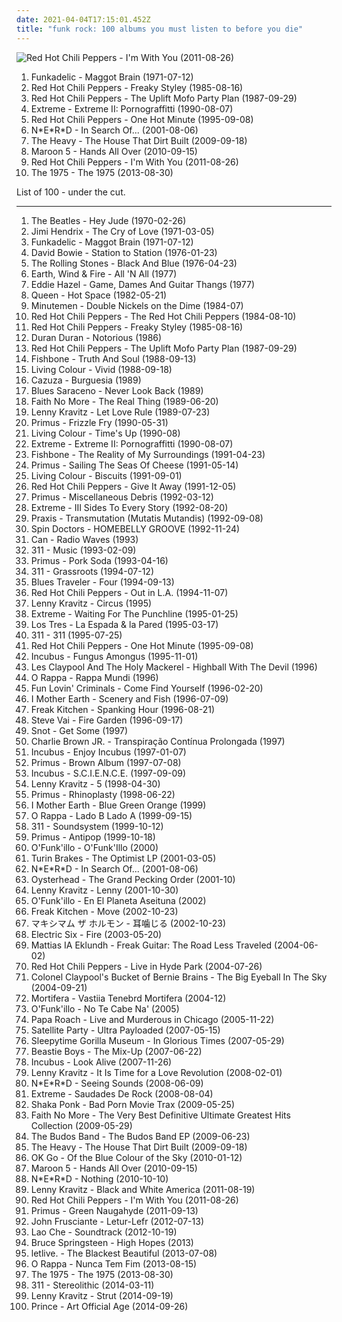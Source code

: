 ```yaml
---
date: 2021-04-04T17:15:01.452Z
title: "funk rock: 100 albums you must listen to before you die"
---
```

![Red Hot Chili Peppers - I&#39;m With You (2011-08-26)](http://coverartarchive.org/release/1913928d-2516-4a0a-8095-9f9e5747fe58/15138257450-500.jpg "Red Hot Chili Peppers - I'm With You (2011-08-26)")
<ol class="albums">
<li data-cover="http://coverartarchive.org/release/e0424f4b-0be7-4bae-b163-3f6b63723c41/22562008725-500.jpg" data-tags="funk" role="button">Funkadelic - Maggot Brain (1971-07-12)</li>
<li data-cover="http://coverartarchive.org/release/a7a1b8da-a9ab-4153-8b6a-ee331c391938/1037573218-500.jpg" data-tags="funk rock, funk" role="button">Red Hot Chili Peppers - Freaky Styley (1985-08-16)</li>
<li data-cover="http://coverartarchive.org/release/0ae5fdcc-586f-4a1f-b3dd-342f5a84cb4a/21130359568-500.jpg" data-tags="funk rock" role="button">Red Hot Chili Peppers - The Uplift Mofo Party Plan (1987-09-29)</li>
<li data-cover="http://coverartarchive.org/release/35a28722-a9ed-3bcd-975d-2a3fede3907b/5891797788-500.jpg" data-tags="hard rock" role="button">Extreme - Extreme II: Pornograffitti (1990-08-07)</li>
<li data-cover="https://img.discogs.com/31gR0JrjT4wpFgCD7pf2u1N2FGE=/fit-in/600x600/filters:strip_icc():format(jpeg):mode_rgb():quality(90)/discogs-images/R-6757360-1425997407-7575.jpeg.jpg" data-tags="alternative rock, rock, 90s" role="button">Red Hot Chili Peppers - One Hot Minute (1995-09-08)</li>
<li data-cover="http://coverartarchive.org/release/a19191e4-50fc-3d5a-8544-d9ed0adf9cfe/4082270241-500.jpg" data-tags="hip-hop, rap" role="button">N*E*R*D - In Search Of... (2001-08-06)</li>
<li data-cover="http://coverartarchive.org/release/bc1cd2f1-f54d-41d6-9eee-d13bcacb10c3/3258071897-500.jpg" data-tags="soul, blues" role="button">The Heavy - The House That Dirt Built (2009-09-18)</li>
<li data-cover="https://img.discogs.com/4sJ6SVYCfJ7DnGKLNrUN3vvIINE=/fit-in/600x600/filters:strip_icc():format(jpeg):mode_rgb():quality(90)/discogs-images/R-2523213-1476638969-6988.jpeg.jpg" data-tags="pop, maroon 5" role="button">Maroon 5 - Hands All Over (2010-09-15)</li>
<li data-cover="http://coverartarchive.org/release/1913928d-2516-4a0a-8095-9f9e5747fe58/15138257450-500.jpg" data-tags="funk rock, alternative rock, rock" role="button">Red Hot Chili Peppers - I'm With You (2011-08-26)</li>
<li data-cover="http://coverartarchive.org/release/ac2b87af-2774-4575-a72a-db31c8865264/5068034405-500.jpg" data-tags="indie rock, indie pop" role="button">The 1975 - The 1975 (2013-08-30)</li>
</ol>
List of 100 - under the cut.
<!-- more -->

_________________

<ol class="albums">
<li data-cover="http://coverartarchive.org/release/98392e46-ed13-38ce-af5f-0bc70db73587/2333519128-500.jpg" data-tags="the beatles, 60s, classic rock, beatles" role="button">
The Beatles - Hey Jude (1970-02-26)
</li>
<li data-cover="http://coverartarchive.org/release/df2bb44c-c508-3499-8f6e-bbb942b30f5e/15629060205-500.jpg" data-tags="rock, classic rock" role="button">
Jimi Hendrix - The Cry of Love (1971-03-05)
</li>
<li data-cover="http://coverartarchive.org/release/e0424f4b-0be7-4bae-b163-3f6b63723c41/22562008725-500.jpg" data-tags="funk" role="button">
Funkadelic - Maggot Brain (1971-07-12)
</li>
<li data-cover="https://via.placeholder.com/450" data-tags="70s, rock" role="button">
David Bowie - Station to Station (1976-01-23)
</li>
<li data-cover="http://coverartarchive.org/release/c2d276a9-3765-3e0e-b42a-eeeb83622d64/20775348580-500.jpg" data-tags="classic rock, 70s" role="button">
The Rolling Stones - Black And Blue (1976-04-23)
</li>
<li data-cover="https://img.discogs.com/LAA_tTIop6NOfDlDG_TN6NQ7v6Q=/fit-in/600x599/filters:strip_icc():format(jpeg):mode_rgb():quality(90)/discogs-images/R-6213722-1413886117-8326.jpeg.jpg" data-tags="70s, soul, funk" role="button">
Earth, Wind & Fire - All 'N All (1977)
</li>
<li data-cover="https://img.discogs.com/32880biZR_MPzWMMIxKQOPOn0go=/fit-in/400x400/filters:strip_icc():format(jpeg):mode_rgb():quality(90)/discogs-images/R-405301-1133348183.jpeg.jpg" data-tags="funk" role="button">
Eddie Hazel - Game, Dames And Guitar Thangs (1977)
</li>
<li data-cover="http://coverartarchive.org/release/ac3360be-899a-4133-86df-aa593b339cb8/3741108536-500.jpg" data-tags="rock, 80s" role="button">
Queen - Hot Space (1982-05-21)
</li>
<li data-cover="https://img.discogs.com/nl-ZymI2pTJIvpx46sA72XyYSg0=/fit-in/600x600/filters:strip_icc():format(jpeg):mode_rgb():quality(90)/discogs-images/R-1424847-1586294462-8253.jpeg.jpg" data-tags="punk, post-punk" role="button">
Minutemen - Double Nickels on the Dime (1984-07)
</li>
<li data-cover="https://img.discogs.com/P-IsgOwwUvBnHxQdrSfEQ9aY3mg=/fit-in/600x398/filters:strip_icc():format(jpeg):mode_rgb():quality(90)/discogs-images/R-12082107-1527936657-8458.jpeg.jpg" data-tags="funk rock" role="button">
Red Hot Chili Peppers - The Red Hot Chili Peppers (1984-08-10)
</li>
<li data-cover="http://coverartarchive.org/release/a7a1b8da-a9ab-4153-8b6a-ee331c391938/1037573218-500.jpg" data-tags="funk rock, funk" role="button">
Red Hot Chili Peppers - Freaky Styley (1985-08-16)
</li>
<li data-cover="http://coverartarchive.org/release/2181c8e6-3444-3eb2-8955-bd5f3c27989e/10132334703-500.jpg" data-tags="80s, new wave" role="button">
Duran Duran - Notorious (1986)
</li>
<li data-cover="http://coverartarchive.org/release/0ae5fdcc-586f-4a1f-b3dd-342f5a84cb4a/21130359568-500.jpg" data-tags="funk rock" role="button">
Red Hot Chili Peppers - The Uplift Mofo Party Plan (1987-09-29)
</li>
<li data-cover="http://coverartarchive.org/release/04a29c62-4cb6-48b4-8be3-484774ee1adf/23490334229-500.jpg" data-tags="80s, funk rock" role="button">
Fishbone - Truth And Soul (1988-09-13)
</li>
<li data-cover="http://coverartarchive.org/release/245c9588-b4f8-33df-98f4-4b29b3775916/11571156452-500.jpg" data-tags="hard rock, 80s" role="button">
Living Colour - Vivid (1988-09-18)
</li>
<li data-cover="http://coverartarchive.org/release/cf215880-0c19-4076-8a87-a3bdca343d5f/27561531768-500.jpg" data-tags="rock" role="button">
Cazuza - Burguesia (1989)
</li>
<li data-cover="http://coverartarchive.org/release/b231929d-60f7-4768-b60b-2130b23447ce/9166547195-500.jpg" data-tags="instrumental, acoustic, acoustic rock, funk rock, progressive funk rock, acoustic funk rock" role="button">
Blues Saraceno - Never Look Back (1989)
</li>
<li data-cover="http://coverartarchive.org/release/bdc6f2fe-cc88-3bdc-93f9-4c69d1f94d64/9560736864-500.jpg" data-tags="alternative metal, alternative rock, rock" role="button">
Faith No More - The Real Thing (1989-06-20)
</li>
<li data-cover="https://img.discogs.com/MvDKvPnaNPS-0SKTWSLrR53OHTA=/fit-in/381x600/filters:strip_icc():format(jpeg):mode_rgb():quality(90)/discogs-images/R-7564072-1444255615-2132.jpeg.jpg" data-tags="rock" role="button">
Lenny Kravitz - Let Love Rule (1989-07-23)
</li>
<li data-cover="https://img.discogs.com/YqqCs70buzegtoFW7myFLVnsQ8U=/fit-in/600x607/filters:strip_icc():format(jpeg):mode_rgb():quality(90)/discogs-images/R-3000806-1508266484-8892.jpeg.jpg" data-tags="funk metal" role="button">
Primus - Frizzle Fry (1990-05-31)
</li>
<li data-cover="https://img.discogs.com/Czjx-Evs1ry3YEs-pyzuOBH6kqY=/fit-in/600x598/filters:strip_icc():format(jpeg):mode_rgb():quality(90)/discogs-images/R-5915276-1406214919-8685.jpeg.jpg" data-tags="hard rock, 90s, funk rock" role="button">
Living Colour - Time's Up (1990-08)
</li>
<li data-cover="http://coverartarchive.org/release/35a28722-a9ed-3bcd-975d-2a3fede3907b/5891797788-500.jpg" data-tags="hard rock" role="button">
Extreme - Extreme II: Pornograffitti (1990-08-07)
</li>
<li data-cover="https://img.discogs.com/uWYZD9MKg_5lNw0iMtfhLJ27mwc=/fit-in/600x593/filters:strip_icc():format(jpeg):mode_rgb():quality(90)/discogs-images/R-2155704-1267016268.jpeg.jpg" data-tags="funk" role="button">
Fishbone - The Reality of My Surroundings (1991-04-23)
</li>
<li data-cover="http://coverartarchive.org/release/c3814cca-63d1-4cfa-9934-60957205b86b/26730700764-500.jpg" data-tags="alternative rock, funk metal, rock, funk, 90s, alternative metal" role="button">
Primus - Sailing The Seas Of Cheese (1991-05-14)
</li>
<li data-cover="http://coverartarchive.org/release/a121eb69-7b53-4797-a08b-b00eecf15594/2079256944-500.jpg" data-tags="rock, 80s, alternative, alternative rock, hard rock, 90s, funk rock, neo-psychedelia, this album is exceptionally important" role="button">
Living Colour - Biscuits (1991-09-01)
</li>
<li data-cover="https://img.discogs.com/u-J4mk2CvMjx2P9Lfjh9vCj62nA=/fit-in/600x530/filters:strip_icc():format(jpeg):mode_rgb():quality(90)/discogs-images/R-8817451-1469396738-5088.jpeg.jpg" data-tags="rock, alternative, alternative rock, funk, american, funk rock, rhcp" role="button">
Red Hot Chili Peppers - Give It Away (1991-12-05)
</li>
<li data-cover="https://img.discogs.com/3nNxy1l1TqsMwYj2Xh-ESidYL4w=/fit-in/600x600/filters:strip_icc():format(jpeg):mode_rgb():quality(90)/discogs-images/R-473273-1428439620-5239.jpeg.jpg" data-tags="primus, cover" role="button">
Primus - Miscellaneous Debris (1992-03-12)
</li>
<li data-cover="http://coverartarchive.org/release/a02e8730-2374-330a-8e10-f5097b644982/9458120372-500.jpg" data-tags="hard rock, funk rock" role="button">
Extreme - III Sides To Every Story (1992-08-20)
</li>
<li data-cover="https://img.discogs.com/WQZj-xfAaLTCC-eMXu8IxwYAaz8=/fit-in/600x600/filters:strip_icc():format(jpeg):mode_rgb():quality(90)/discogs-images/R-1373112-1261422063.jpeg.jpg" data-tags="funk, metal" role="button">
Praxis - Transmutation (Mutatis Mutandis) (1992-09-08)
</li>
<li data-cover="https://img.discogs.com/Mj55Tjo8nRZBvQXvyBoKzC28ptg=/fit-in/600x585/filters:strip_icc():format(jpeg):mode_rgb():quality(90)/discogs-images/R-2359708-1444401250-7309.jpeg.jpg" data-tags="alternative, modern rock, live, funk rock, s doctors" role="button">
Spin Doctors - HOMEBELLY GROOVE (1992-11-24)
</li>
<li data-cover="https://img.discogs.com/ivb7lsw3Mjy5JjFlrh8_uNjL7og=/fit-in/600x538/filters:strip_icc():format(jpeg):mode_rgb():quality(90)/discogs-images/R-11169404-1549725553-1006.jpeg.jpg" data-tags="experimental, experimental rock, krautrock, psychedelic, 90s, bootleg, funk rock, avant-rock, improvised music, psych-rock" role="button">
Can - Radio Waves (1993)
</li>
<li data-cover="http://coverartarchive.org/release/84e9071c-cac7-42f6-9043-4ee04d215eea/5609681827-500.jpg" data-tags="rock" role="button">
311 - Music (1993-02-09)
</li>
<li data-cover="http://coverartarchive.org/release/8e0b296b-9ba7-4781-b151-c6eb0d17b85d/19621358532-500.jpg" data-tags="alternative metal" role="button">
Primus - Pork Soda (1993-04-16)
</li>
<li data-cover="http://coverartarchive.org/release/31393df7-4500-42f4-a7e3-01a8894793b4/5597540729-500.jpg" data-tags="rock, alternative rock" role="button">
311 - Grassroots (1994-07-12)
</li>
<li data-cover="http://coverartarchive.org/release/365f2bc6-b56c-460c-9ce9-cde7bb27e46d/10858606127-500.jpg" data-tags="rock, blues, classic rock" role="button">
Blues Traveler - Four (1994-09-13)
</li>
<li data-cover="http://coverartarchive.org/release/599d1dcd-bb96-4802-91c4-f7afcb0143e1/9742630617-500.jpg" data-tags="90s, rock" role="button">
Red Hot Chili Peppers - Out in L.A. (1994-11-07)
</li>
<li data-cover="https://img.discogs.com/sjAIUHgRNNP_5VWsk81Sb3hA3nk=/fit-in/455x460/filters:strip_icc():format(jpeg):mode_rgb():quality(90)/discogs-images/R-2565901-1290861674.jpeg.jpg" data-tags="rock, 90s" role="button">
Lenny Kravitz - Circus (1995)
</li>
<li data-cover="https://img.discogs.com/olpaLCmR4tAYWJNW5zerpVyKDSA=/fit-in/467x466/filters:strip_icc():format(jpeg):mode_rgb():quality(90)/discogs-images/R-3526888-1378902025-7178.jpeg.jpg" data-tags="funk rock, rock" role="button">
Extreme - Waiting For The Punchline (1995-01-25)
</li>
<li data-cover="https://via.placeholder.com/450" data-tags="chile, rock chileno, rock en castellano" role="button">
Los Tres - La Espada & la Pared (1995-03-17)
</li>
<li data-cover="http://coverartarchive.org/release/28e7a3e1-b4ba-4f58-a9e5-fa6d5936d5bc/2038812187-500.jpg" data-tags="alternative rock, rock" role="button">
311 - 311 (1995-07-25)
</li>
<li data-cover="https://img.discogs.com/31gR0JrjT4wpFgCD7pf2u1N2FGE=/fit-in/600x600/filters:strip_icc():format(jpeg):mode_rgb():quality(90)/discogs-images/R-6757360-1425997407-7575.jpeg.jpg" data-tags="alternative rock, rock, 90s" role="button">
Red Hot Chili Peppers - One Hot Minute (1995-09-08)
</li>
<li data-cover="http://coverartarchive.org/release/b14f5b76-0f8c-3b16-b193-1438299abdea/12785839911-500.jpg" data-tags="funk metal" role="button">
Incubus - Fungus Amongus (1995-11-01)
</li>
<li data-cover="https://img.discogs.com/7hpzYqsH-Q1rEc7jcINYFY0Egao=/fit-in/600x598/filters:strip_icc():format(jpeg):mode_rgb():quality(90)/discogs-images/R-480461-1321786903.jpeg.jpg" data-tags="rock" role="button">
Les Claypool And The Holy Mackerel - Highball With The Devil (1996)
</li>
<li data-cover="http://coverartarchive.org/release/daef1b89-8925-4043-a8f9-4e597d6de044/1608366923-500.jpg" data-tags="reggae, rock, 90s, brasil" role="button">
O Rappa - Rappa Mundi (1996)
</li>
<li data-cover="http://coverartarchive.org/release/491fa74f-9af4-4f3d-a3fa-3711f602915c/23575106710-500.jpg" data-tags="funk, alternative, rock" role="button">
Fun Lovin' Criminals - Come Find Yourself (1996-02-20)
</li>
<li data-cover="http://coverartarchive.org/release/981dbbfc-0b08-372b-a0b9-a8e15232d484/15456224654-500.jpg" data-tags="rock, alternative, alternative rock, progressive rock, acoustic, funk metal, funk, latin, blues, progressive, blues rock, funk rock, progressive alternative metal, progressive alternative rock, progressive funk rock, alternative funk rock, progressive funk metal, good album" role="button">
I Mother Earth - Scenery and Fish (1996-07-09)
</li>
<li data-cover="http://coverartarchive.org/release/5bb9015d-6d4b-4226-b4d8-196397e59554/20311788316-500.jpg" data-tags="heavy metal, metal, jazz, rock, alternative, alternative rock, experimental, progressive metal, hard rock, progressive rock, fusion, funk metal, funk, progressive, funk rock, wants, progressive alternative metal, progressive alternative rock, progressive funk rock, alternative funk rock, progressive funk metal, spanking hour" role="button">
Freak Kitchen - Spanking Hour (1996-08-21)
</li>
<li data-cover="https://via.placeholder.com/450" data-tags="instrumental rock, guitar virtuoso" role="button">
Steve Vai - Fire Garden (1996-09-17)
</li>
<li data-cover="http://coverartarchive.org/release/e918ad34-b3d8-4f34-a5f7-2347f02d0425/10622308237-500.jpg" data-tags="funk metal, hardcore, nu metal" role="button">
Snot - Get Some (1997)
</li>
<li data-cover="http://coverartarchive.org/release/e9bdf2fc-fd7f-4ce1-aa04-10112f26c594/26844289820-500.jpg" data-tags="rock, skate punk" role="button">
Charlie Brown JR. - Transpiração Contínua Prolongada (1997)
</li>
<li data-cover="https://img.discogs.com/uTfnXClz16qG-TOpySujzCWkPY0=/fit-in/600x373/filters:strip_icc():format(jpeg):mode_rgb():quality(90)/discogs-images/R-11660734-1520198381-9486.png.jpg" data-tags="alternative rock, funk metal, rock, funk" role="button">
Incubus - Enjoy Incubus (1997-01-07)
</li>
<li data-cover="https://img.discogs.com/xNKw6drUH9yXDBMPpgfoC5wSydE=/fit-in/301x300/filters:strip_icc():format(jpeg):mode_rgb():quality(90)/discogs-images/R-3710701-1341304554-5854.jpeg.jpg" data-tags="funk metal, 90s, les claypool, rock, alternative metal, basically bass" role="button">
Primus - Brown Album (1997-07-08)
</li>
<li data-cover="http://coverartarchive.org/release/18622368-24e9-45ce-93d5-be2e4f45b3b3/8631104442-500.jpg" data-tags="alternative rock, funk metal, rock" role="button">
Incubus - S.C.I.E.N.C.E. (1997-09-09)
</li>
<li data-cover="http://coverartarchive.org/release/7b3f8613-c204-4401-b16a-b503efd939d1/7081013392-500.jpg" data-tags="rock" role="button">
Lenny Kravitz - 5 (1998-04-30)
</li>
<li data-cover="http://coverartarchive.org/release/3f6f0e86-80e9-313c-b7e0-9dc08105937b/21426794057-500.jpg" data-tags="funk metal" role="button">
Primus - Rhinoplasty (1998-06-22)
</li>
<li data-cover="http://coverartarchive.org/release/84c895ec-2999-46ad-b23d-2d288ed83462/15467702597-500.jpg" data-tags="electronica, jazz, rock, alternative, alternative rock, experimental, hard rock, progressive rock, pop rock, acoustic, fusion, world, funk metal, funk, latin, blues, progressive, blues rock, acoustic rock, funk rock, progressive alternative metal, progressive alternative rock, progressive funk rock, alternative funk rock, acoustic funk rock, progressive funk metal, progressive ambient rock, acoustic pop rock, acoustic folk rock, acoustic folk fusion, blues funk rock" role="button">
I Mother Earth - Blue Green Orange (1999)
</li>
<li data-cover="http://coverartarchive.org/release/fcdeed0f-4c5d-41b6-b7ae-9fa93bf3e9dc/1608622889-500.jpg" data-tags="rock, pop rock, brazil" role="button">
O Rappa - Lado B Lado A (1999-09-15)
</li>
<li data-cover="https://img.discogs.com/70nzGEKuhTlPpAECU5c-tC_k2DQ=/fit-in/555x480/filters:strip_icc():format(jpeg):mode_rgb():quality(90)/discogs-images/R-8228500-1457541447-7515.jpeg.jpg" data-tags="reggae, alternative rock" role="button">
311 - Soundsystem (1999-10-12)
</li>
<li data-cover="https://img.discogs.com/fzRgl1_qWan58EQ2sode-Shk5DQ=/fit-in/600x600/filters:strip_icc():format(jpeg):mode_rgb():quality(90)/discogs-images/R-11742573-1521612866-9802.jpeg.jpg" data-tags="funk metal" role="button">
Primus - Antipop (1999-10-18)
</li>
<li data-cover="https://img.discogs.com/990QvNo7eWnAzNhZ9wsWa9gDlf0=/fit-in/532x528/filters:strip_icc():format(jpeg):mode_rgb():quality(90)/discogs-images/R-6846409-1427854450-6351.jpeg.jpg" data-tags="jazz, pop, rock, soul, instrumental, acoustic, motown, funk metal, funk, funky, groovy, funk rock, rap metal, jecks" role="button">
O'Funk'illo - O'Funk'Illo (2000)
</li>
<li data-cover="https://img.discogs.com/wtKU2GmzCRyfiEXOt9y_DHITZgM=/fit-in/600x589/filters:strip_icc():format(jpeg):mode_rgb():quality(90)/discogs-images/R-314034-1239363048.jpeg.jpg" data-tags="indie, british, turin brakes, collection must" role="button">
Turin Brakes - The Optimist LP (2001-03-05)
</li>
<li data-cover="http://coverartarchive.org/release/a19191e4-50fc-3d5a-8544-d9ed0adf9cfe/4082270241-500.jpg" data-tags="hip-hop, rap" role="button">
N*E*R*D - In Search Of... (2001-08-06)
</li>
<li data-cover="https://img.discogs.com/SXFc2MlxPqDEkUfPPSHdgn70Enw=/fit-in/600x532/filters:strip_icc():format(jpeg):mode_rgb():quality(90)/discogs-images/R-501070-1356643028-2297.jpeg.jpg" data-tags="alternative" role="button">
Oysterhead - The Grand Pecking Order (2001-10)
</li>
<li data-cover="http://coverartarchive.org/release/00372afe-dfa1-4ddd-b1dd-087c1c47acae/2411324448-500.jpg" data-tags="rock" role="button">
Lenny Kravitz - Lenny (2001-10-30)
</li>
<li data-cover="http://coverartarchive.org/release/cf2f5de6-1eee-4c86-8362-3785643b9176/1853017669-500.jpg" data-tags="jazz, pop, rock, soul, instrumental, acoustic, motown, funk metal, funk, funky, alternative metal, groovy, funk rock, jecks" role="button">
O'Funk'illo - En El Planeta Aseituna (2002)
</li>
<li data-cover="https://img.discogs.com/atNPJQE8YDqOjQSUSGKXAX58m3w=/fit-in/600x598/filters:strip_icc():format(jpeg):mode_rgb():quality(90)/discogs-images/R-1888876-1324824836.jpeg.jpg" data-tags="rock, fusion, progressive alternative metal, fk move" role="button">
Freak Kitchen - Move (2002-10-23)
</li>
<li data-cover="http://coverartarchive.org/release/51075cbf-fda0-45a0-bdfc-c063587d7b8f/7747401431-500.jpg" data-tags="metal, rock, alternative, alternative rock, hardcore, funk metal, funk, alternative metal, 00s, nu metal, funk rock, hardcore punk, maximum the hormone, nao, daisuke-han, maximum the ryo-kun, ue-chang" role="button">
マキシマム ザ ホルモン - 耳噛じる (2002-10-23)
</li>
<li data-cover="https://img.discogs.com/eMQQeWN88L92aQyCEfAU2kIQNJk=/fit-in/528x534/filters:strip_icc():format(jpeg):mode_rgb():quality(90)/discogs-images/R-376779-1128950534.jpeg.jpg" data-tags="rock, indie, disco rock" role="button">
Electric Six - Fire (2003-05-20)
</li>
<li data-cover="https://via.placeholder.com/450" data-tags="guitar, instrumental guitar" role="button">
Mattias IA Eklundh - Freak Guitar: The Road Less Traveled (2004-06-02)
</li>
<li data-cover="http://coverartarchive.org/release/7c7f2328-df86-4d6b-a2ec-a96eeb28dfd3/5718688483-500.jpg" data-tags="rock, live" role="button">
Red Hot Chili Peppers - Live in Hyde Park (2004-07-26)
</li>
<li data-cover="http://coverartarchive.org/release/cea4b7d5-835f-47d4-af46-e5d507bd5d11/26430724808-500.jpg" data-tags="funk, experimental" role="button">
Colonel Claypool's Bucket of Bernie Brains - The Big Eyeball In The Sky (2004-09-21)
</li>
<li data-cover="http://coverartarchive.org/release/178d4ed8-ab44-456b-8c56-a8736e8e9ae9/2903015576-500.jpg" data-tags="depressive black metal" role="button">
Mortifera - Vastiia Tenebrd Mortifera (2004-12)
</li>
<li data-cover="https://img.discogs.com/cW_1No87FdJZUbHMb_11wNPb5pk=/fit-in/600x600/filters:strip_icc():format(jpeg):mode_rgb():quality(90)/discogs-images/R-6694333-1424781381-4411.jpeg.jpg" data-tags="jazz, pop, rock, soul, instrumental, reggae, acoustic, motown, funk metal, funk, funky, alternative metal, groovy, funk rock, jecks, alternativo, regge, my cds, opelmelange, flamenkeando con gracia" role="button">
O'Funk'illo - No Te Cabe Na' (2005)
</li>
<li data-cover="https://via.placeholder.com/450" data-tags="alternative metal" role="button">
Papa Roach - Live and Murderous in Chicago (2005-11-22)
</li>
<li data-cover="http://coverartarchive.org/release/95a25406-ba49-41a5-8405-bdfc9db7842c/18755296964-500.jpg" data-tags="pop, alternative, psychedelic" role="button">
Satellite Party - Ultra Payloaded (2007-05-15)
</li>
<li data-cover="http://coverartarchive.org/release/886c3b42-b902-42b2-a413-5f6c4cd902d3/5083823028-500.jpg" data-tags="avant-garde, progressive metal" role="button">
Sleepytime Gorilla Museum - In Glorious Times (2007-05-29)
</li>
<li data-cover="http://coverartarchive.org/release/c96335b2-2429-4990-a1c8-ff5a4904aa73/2839113560-500.jpg" data-tags="instrumental, funk" role="button">
Beastie Boys - The Mix-Up (2007-06-22)
</li>
<li data-cover="http://coverartarchive.org/release/5aa39bf0-3140-4141-be2c-8529c15e77a8/26667694769-500.jpg" data-tags="instrumental, experimental" role="button">
Incubus - Look Alive (2007-11-26)
</li>
<li data-cover="http://coverartarchive.org/release/46a01402-c284-4141-bbfe-1d8a5896dce2/17640822148-500.jpg" data-tags="rock" role="button">
Lenny Kravitz - It Is Time for a Love Revolution (2008-02-01)
</li>
<li data-cover="https://via.placeholder.com/450" data-tags="hip-hop" role="button">
N*E*R*D - Seeing Sounds (2008-06-09)
</li>
<li data-cover="http://coverartarchive.org/release/e6e6e18b-4838-491a-8f29-a313b94febca/9458129078-500.jpg" data-tags="funk rock, rock" role="button">
Extreme - Saudades De Rock (2008-08-04)
</li>
<li data-cover="http://coverartarchive.org/release/d2a17662-ed52-436f-81f3-358c289104fa/15021205186-500.jpg" data-tags="funk rock, electronic rock" role="button">
Shaka Ponk - Bad Porn Movie Trax (2009-05-25)
</li>
<li data-cover="http://coverartarchive.org/release/c74a45f4-13bc-4f35-b6c2-0e592711dfc1/10476022555-500.jpg" data-tags="alternative rock" role="button">
Faith No More - The Very Best Definitive Ultimate Greatest Hits Collection (2009-05-29)
</li>
<li data-cover="https://img.discogs.com/KJ6rsyow1b2yJgxURoDURcq8Gew=/fit-in/400x400/filters:strip_icc():format(jpeg):mode_rgb():quality(90)/discogs-images/R-1849881-1247692392.jpeg.jpg" data-tags="rock, funk, funk rock, budos band, kid20" role="button">
The Budos Band - The Budos Band EP (2009-06-23)
</li>
<li data-cover="http://coverartarchive.org/release/bc1cd2f1-f54d-41d6-9eee-d13bcacb10c3/3258071897-500.jpg" data-tags="soul, blues" role="button">
The Heavy - The House That Dirt Built (2009-09-18)
</li>
<li data-cover="https://img.discogs.com/wEKekcRE7RqBzTKflOmhD_HVHY8=/fit-in/600x597/filters:strip_icc():format(jpeg):mode_rgb():quality(90)/discogs-images/R-2105168-1600563941-7038.jpeg.jpg" data-tags="indie rock" role="button">
OK Go - Of the Blue Colour of the Sky (2010-01-12)
</li>
<li data-cover="https://img.discogs.com/4sJ6SVYCfJ7DnGKLNrUN3vvIINE=/fit-in/600x600/filters:strip_icc():format(jpeg):mode_rgb():quality(90)/discogs-images/R-2523213-1476638969-6988.jpeg.jpg" data-tags="pop, maroon 5" role="button">
Maroon 5 - Hands All Over (2010-09-15)
</li>
<li data-cover="https://via.placeholder.com/450" data-tags="funk rock" role="button">
N*E*R*D - Nothing (2010-10-10)
</li>
<li data-cover="http://coverartarchive.org/release/002ac98a-b6f5-460f-9ff2-8aa2ca5a2722/14502876960-500.jpg" data-tags="funk" role="button">
Lenny Kravitz - Black and White America (2011-08-19)
</li>
<li data-cover="http://coverartarchive.org/release/1913928d-2516-4a0a-8095-9f9e5747fe58/15138257450-500.jpg" data-tags="funk rock, alternative rock, rock" role="button">
Red Hot Chili Peppers - I'm With You (2011-08-26)
</li>
<li data-cover="http://coverartarchive.org/release/ae60c319-9ca4-43d2-8844-5172095d7ae3/14873228469-500.jpg" data-tags="primus" role="button">
Primus - Green Naugahyde (2011-09-13)
</li>
<li data-cover="http://coverartarchive.org/release/37c1104c-1594-409b-ab67-a2171d1de8dd/1517727304-500.jpg" data-tags="hip-hop, electronic, rock, alternative, alternative rock, experimental, lo-fi, fusion, avant-garde, rock and roll, funk rock, 10s, rock'n'roll, alternative funk rock, albums i should get, progressive electro pop" role="button">
John Frusciante - Letur-Lefr (2012-07-13)
</li>
<li data-cover="http://coverartarchive.org/release/59bdbd75-7d2c-41c5-ab27-2a8e0cb79e28/3980391559-500.jpg" data-tags="electronic, alternative, polish, funk rock, mam ten album" role="button">
Lao Che - Soundtrack (2012-10-19)
</li>
<li data-cover="http://coverartarchive.org/release/a5cb4f4b-5894-49b8-ba46-a609837a40c0/23944207830-500.jpg" data-tags="rock" role="button">
Bruce Springsteen - High Hopes (2013)
</li>
<li data-cover="http://coverartarchive.org/release/a075ed01-a864-47de-8966-03a566f859a2/12812601109-500.jpg" data-tags="post-hardcore" role="button">
letlive. - The Blackest Beautiful (2013-07-08)
</li>
<li data-cover="http://coverartarchive.org/release/48bacd9b-9fa6-4256-a21a-7f84c8b32e4a/5588320748-500.jpg" data-tags="alternative rock, brazilian, nunca tem fim" role="button">
O Rappa - Nunca Tem Fim (2013-08-15)
</li>
<li data-cover="http://coverartarchive.org/release/ac2b87af-2774-4575-a72a-db31c8865264/5068034405-500.jpg" data-tags="indie rock, indie pop" role="button">
The 1975 - The 1975 (2013-08-30)
</li>
<li data-cover="http://coverartarchive.org/release/8f4813fc-2f64-4d76-9c47-cb5037ac018f/6331304462-500.jpg" data-tags="rock, alternative rock, ska, funk rock, 2010s, reggae rock, rap rock" role="button">
311 - Stereolithic (2014-03-11)
</li>
<li data-cover="http://coverartarchive.org/release/06445131-1fd9-4f25-bbee-5f1c5fb00c1d/11499404716-500.jpg" data-tags="rock" role="button">
Lenny Kravitz - Strut (2014-09-19)
</li>
<li data-cover="http://coverartarchive.org/release/d9bc52ae-4b9a-4745-80eb-3399c066ee04/8143109825-500.jpg" data-tags="funk" role="button">
Prince - Art Official Age (2014-09-26)
</li>
</ol>